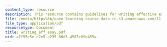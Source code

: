 ```yaml
---
content_type: resource
description: This resource contains guidelines for writing effective essays.
file: /media/https%3A/open-learning-course-data-rc.s3.amazonaws.com/11-225-argumentation-and-communication-fall-2006/a7f55e5ed2e5e23586d34587c09e455a_writing_eff_esay.pdf
file_type: application/pdf
resourcetype: Document
title: writing_eff_esay.pdf
uid: a7f55e5e-d2e5-e235-86d3-4587c09e455a
---
```

